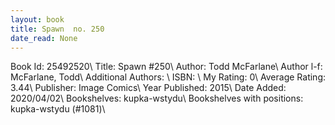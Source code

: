 ```yaml
---
layout: book
title: Spawn  no. 250
date_read: None
---
```


Book Id: 25492520\ 
Title: Spawn #250\ 
Author: Todd McFarlane\ 
Author l-f: McFarlane, Todd\ 
Additional Authors: \ 
ISBN: \ 
My Rating: 0\ 
Average Rating: 3.44\ 
Publisher: Image Comics\ 
Year Published: 2015\ 
Date Added: 2020/04/02\ 
Bookshelves: kupka-wstydu\ 
Bookshelves with positions: kupka-wstydu (#1081)\ 

